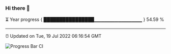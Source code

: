 ### Hi there 👋

⏳ Year progress { ████████████████▁▁▁▁▁▁▁▁▁▁▁▁▁▁ } 54.59 %

---

⏰ Updated on Tue, 19 Jul 2022 06:16:54 GMT

![Progress Bar CI](https://github.com/liununu/liununu/workflows/Progress%20Bar%20CI/badge.svg)
